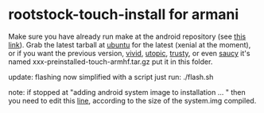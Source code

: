 rootstock-touch-install for armani
===========

Make sure you have already run make at the android repository (see [this link](https://github.com/alexforsale/android_platform_manifest#getting-started)).
Grab the latest tarball at [ubuntu](http://cdimage.ubuntu.com/ubuntu-touch/daily-preinstalled/current/) for the latest (xenial at the moment), 
or if you want the previous version, [vivid](http://cdimage.ubuntu.com/ubuntu-touch/vivid/daily-preinstalled/current/), [utopic](http://spo1.linux.edu.lv/ubuntu-cdimage/ubuntu-touch/daily-preinstalled/20140510/), [trusty](http://spo1.linux.edu.lv/ubuntu-cdimage/ubuntu-touch/daily-preinstalled/20140422/), or even [saucy](http://cdimage.ubuntu.com/ubuntu-touch/saucy/daily-preinstalled/20131127/)
it's named xxx-preinstalled-touch-armhf.tar.gz put it in this folder.

update: flashing now simplified with a script
just run:
	./flash.sh

note:
if stopped at "adding android system image to installation ... " then you need to edit this [line](https://github.com/alexforsale/project_rootstock/blob/phablet-4.4.2_r1/rootstock-touch-install#L46), according to the size of the system.img compiled.
